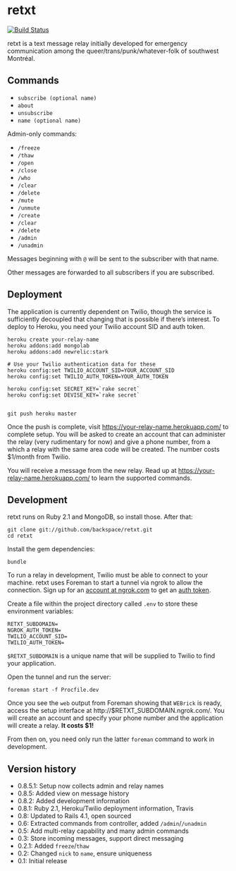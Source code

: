 # retxt

[![Build Status](https://travis-ci.org/backspace/retxt.svg?branch=master)](https://travis-ci.org/backspace/retxt)

retxt is a text message relay initially developed for emergency communication among the queer/trans/punk/whatever-folk of southwest Montréal.

## Commands

* `subscribe (optional name)`
* `about`
* `unsubscribe`
* `name (optional name)`

Admin-only commands:

* `/freeze`
* `/thaw`
* `/open`
* `/close`
* `/who`
* `/clear`
* `/delete`
* `/mute`
* `/unmute`
* `/create`
* `/clear`
* `/delete`
* `/admin`
* `/unadmin`

Messages beginning with `@` will be sent to the subscriber with that name.

Other messages are forwarded to all subscribers if you are subscribed.

## Deployment

The application is currently dependent on Twilio, though the service is sufficiently decoupled that changing that is possible if there’s interest. To deploy to Heroku, you need your Twilio account SID and auth token.

    heroku create your-relay-name
    heroku addons:add mongolab
    heroku addons:add newrelic:stark

    # Use your Twilio authentication data for these
    heroku config:set TWILIO_ACCOUNT_SID=YOUR_ACCOUNT_SID
    heroku config:set TWILIO_AUTH_TOKEN=YOUR_AUTH_TOKEN

    heroku config:set SECRET_KEY=`rake secret`
    heroku config:set DEVISE_KEY=`rake secret`


    git push heroku master

Once the push is complete, visit https://your-relay-name.herokuapp.com/ to complete setup. You will be asked to create an account that can administer the relay (very rudimentary for now) and give a phone number, from a which a relay with the same area code will be created. The number costs $1/month from Twilio.

You will receive a message from the new relay. Read up at https://your-relay-name.herokuapp.com/ to learn the supported commands.

## Development

retxt runs on Ruby 2.1 and MongoDB, so install those. After that:

    git clone git://github.com/backspace/retxt.git
    cd retxt

Install the gem dependencies:

    bundle

To run a relay in development, Twilio must be able to connect to your machine. retxt uses Foreman to start a tunnel via ngrok to allow the connection. Sign up for an [account at ngrok.com](https://ngrok.com/user/signup) to get an [auth token](https://ngrok.com/dashboard).

Create a file within the project directory called `.env` to store these environment variables:

    RETXT_SUBDOMAIN=
    NGROK_AUTH_TOKEN=
    TWILIO_ACCOUNT_SID=
    TWILIO_AUTH_TOKEN=

`$RETXT_SUBDOMAIN` is a unique name that will be supplied to Twilio to find your application.

Open the tunnel and run the server:

    foreman start -f Procfile.dev

Once you see the `web` output from Foreman showing that `WEBrick` is ready, access the setup interface at http://$RETXT_SUBDOMAIN.ngrok.com/. You will create an account and specify your phone number and the application will create a relay. **It costs $1!**

From then on, you need only run the latter `foreman` command to work in development.

## Version history

* 0.8.5.1: Setup now collects admin and relay names
* 0.8.5: Added view on message history
* 0.8.2: Added development information
* 0.8.1: Ruby 2.1, Heroku/Twilio deployment information, Travis
* 0.8: Updated to Rails 4.1, open sourced
* 0.6: Extracted commands from controller, added `/admin`/`/unadmin`
* 0.5: Add multi-relay capability and many admin commands
* 0.3: Store incoming messages, support direct messaging
* 0.2.1: Added `freeze`/`thaw`
* 0.2: Changed `nick` to `name`, ensure uniqueness
* 0.1: Initial release
